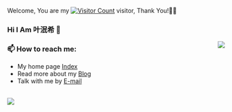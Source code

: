 Welcome, You are my [![Visitor Count](https://profile-counter.glitch.me/yeminxi/count.svg)](https://www.ymx.us.kg/) visitor, Thank You!🎉🎉
### Hi I Am 叶泯希 👋

<img align="right" src="https://github-readme-stats.vercel.app/api?username=yeminxi&show_icons=true&number_format=long&border_radius=20&rank_icon=percentile&ring_color=75C3FD&hide=issues&include_all_commits=true&count_private=true&hide_title=true" />

### 📫 How to reach me: 

- My home page [Index](https://github.com/yeminxi/Index)
- Read more about my [Blog](https://yeminxi.github.io)
- Talk with me by [E-mail](mailto:ymxykx@qq.com)

<br>
<img src="https://github-readme-stats.vercel.app/api/top-langs/?username=yeminxi&layout=compact"/>
